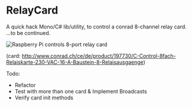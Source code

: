 RelayCard
=========

A quick hack Mono/C# lib/utility, to control a conrad 8-channel relay card. 
...to be continued.

![Raspberry Pi controls 8-port relay card](http://www.kripp.ch/drop/public/raspb/20130215_221619.jpg "Raspberry Pi controls 8-port relay card")

(card: http://www.conrad.ch/ce/de/product/197730/C-Control-8fach-Relaiskarte-230-VAC-16-A-Baustein-8-Relaisausgaenge)

Todo: 
  - Refactor
  - Test with more than one card & Implement Broadcasts
  - Verify card init methods
